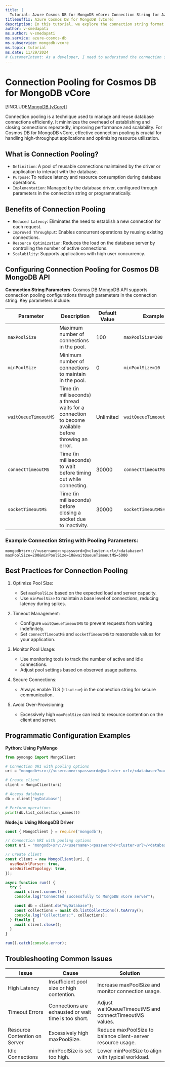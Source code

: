 ```yaml
---
title: |
  Tutorial: Azure Cosmos DB for MongoDB vCore: Connection String for Azure Cosmos DB MongoDB vCore
titleSuffix: Azure Cosmos DB for MongoDB (vCore)
description: In this tutorial, we explore the connection string format for Azure Cosmos DB for MongoDB vCore, detailing its components and usage. The guide provides a comprehensive explanation of the mongodb+srv format, covering critical parameters such as <username>, <password>, <cluster-url>, <database>, and various optional settings to optimize database connectivity. This documentation is tailored for developers and IT professionals to ensure secure, scalable, and efficient interactions with Cosmos DB for MongoDB vCore, complete with configuration guidelines.
author: v-smedapati
ms.author: v-smedapati
ms.service: azure-cosmos-db
ms.subservice: mongodb-vcore
ms.topic: tutorial
ms.date: 11/29/2024
# CustomerIntent: As a developer, I need to understand the connection string format for Azure Cosmos DB for MongoDB vCore, focusing on securely connecting to the database, configuring optional parameters for optimized performance, and integrating it seamlessly into various applications.
---
```


# Connection Pooling for Cosmos DB for MongoDB vCore

[!INCLUDE[MongoDB (vCore)](~/reusable-content/ce-skilling/azure/includes/cosmos-db/includes/appliesto-mongodb-vcore.md)]

Connection pooling is a technique used to manage and reuse database connections efficiently. It minimizes the overhead of establishing and closing connections repeatedly, improving performance and scalability. For Cosmos DB for MongoDB vCore, effective connection pooling is crucial for handling high-throughput applications and optimizing resource utilization.

## What is Connection Pooling?

- `Definition`: A pool of reusable connections maintained by the driver or application to interact with the database.
- `Purpose`: To reduce latency and resource consumption during database operations.
- `Implementation`: Managed by the database driver, configured through parameters in the connection string or programmatically.

## Benefits of Connection Pooling
- `Reduced Latency`: Eliminates the need to establish a new connection for each request.
- `Improved Throughput`: Enables concurrent operations by reusing existing connections.
- `Resource Optimization`: Reduces the load on the database server by controlling the number of active connections.
- `Scalability`: Supports applications with high user concurrency.

## Configuring Connection Pooling for Cosmos DB MongoDB API

**Connection String Parameters**: Cosmos DB MongoDB API supports connection pooling configurations through parameters in the connection string. Key parameters include:

| Parameter | Description | Default Value | Example |
| --- | --- | --- | --- |
| `maxPoolSize` | Maximum number of connections in the pool. | 100 | `maxPoolSize=200` |
| `minPoolSize` | Minimum number of connections to maintain in the pool. | 0 | `minPoolSize=10` |
| `waitQueueTimeoutMS` | Time (in milliseconds) a thread waits for a connection to become available before throwing an error. | Unlimited | `waitQueueTimeoutMS=5000` |
| `connectTimeoutMS` | Time (in milliseconds) to wait before timing out while connecting. | 30000 | `connectTimeoutMS=1000` |
| `socketTimeoutMS` | Time (in milliseconds) before closing a socket due to inactivity. | 30000 | `socketTimeoutMS=10000` |

### Example Connection String with Pooling Parameters:
```plaintext
mongodb+srv://<username>:<password>@<cluster-url>/<database>?maxPoolSize=200&minPoolSize=10&waitQueueTimeoutMS=5000
```

## Best Practices for Connection Pooling

1. Optimize Pool Size:
    - Set `maxPoolSize` based on the expected load and server capacity.
    - Use `minPoolSize` to maintain a base level of connections, reducing latency during spikes.

1. Timeout Management:
    - Configure `waitQueueTimeoutMS` to prevent requests from waiting indefinitely.
    - Set `connectTimeoutMS` and `socketTimeoutMS` to reasonable values for your application.

1. Monitor Pool Usage:

    - Use monitoring tools to track the number of active and idle connections.
    - Adjust pool settings based on observed usage patterns.

1. Secure Connections:

    - Always enable TLS (`tls=true`) in the connection string for secure communication.

1. Avoid Over-Provisioning:

    - Excessively high `maxPoolSize` can lead to resource contention on the client and server.

## Programmatic Configuration Examples
**Python: Using PyMongo**
```python
from pymongo import MongoClient

# Connection URI with pooling options
uri = "mongodb+srv://<username>:<password>@<cluster-url>/<database>?maxPoolSize=200&minPoolSize=10&waitQueueTimeoutMS=5000"

# Create client
client = MongoClient(uri)

# Access database
db = client["myDatabase"]

# Perform operations
print(db.list_collection_names())
```    

**Node.js: Using MongoDB Driver**
```js
const { MongoClient } = require('mongodb');

// Connection URI with pooling options
const uri = "mongodb+srv://<username>:<password>@<cluster-url>/<database>?maxPoolSize=200&minPoolSize=10&waitQueueTimeoutMS=5000";

// Create client
const client = new MongoClient(uri, {
  useNewUrlParser: true,
  useUnifiedTopology: true,
});

async function run() {
  try {
    await client.connect();
    console.log("Connected successfully to MongoDB vCore server");

    const db = client.db("myDatabase");
    const collections = await db.listCollections().toArray();
    console.log("Collections:", collections);
  } finally {
    await client.close();
  }
}

run().catch(console.error);
```

## Troubleshooting Common Issues

| Issue | Cause | Solution |
| --- | --- | --- |
|High Latency | Insufficient pool size or high contention. | Increase maxPoolSize and monitor connection usage. |
| Timeout Errors | Connections are exhausted or wait time is too short. | Adjust waitQueueTimeoutMS and connectTimeoutMS values. |
| Resource Contention on Server | Excessively high maxPoolSize. | Reduce maxPoolSize to balance client-server resource usage. |
| Idle Connections | minPoolSize is set too high. | Lower minPoolSize to align with typical workload. |
